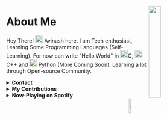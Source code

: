 <!--Git Pic-->
<a href="#"><img align="right" src="https://avatars.githubusercontent.com/u/56125142?v=4" width="25%"/></a>

<!--About me-->
<h1>About Me</h1>
<p>Hey There! <a href="#"><img src="https://media.giphy.com/media/hvRJCLFzcasrR4ia7z/giphy.gif" width="20"></a> Avinash here. I am Tech enthusiast, Learning Some Programming Languages (Self-Learning). For now can write "Hello World" in <a href="#"><img width="20" src="https://www.joshinnovations.com/adminstyles/img/gallery/1612173696.png"></a>C, <a href="#"><img width="20" src="https://www.freeiconspng.com/uploads/c--logo-icon-0.png"/></a> C++
    and <a href="#"><img width="20" src="https://sonhasoftware.com/wp-content/uploads/2021/07/python.png"></a> Python (More Coming Soon). Learning a lot through Open-source Community.</p>

<!-- Contact -->
<details>
<summary><b>Contact</b></summary>
<br>
    <ul>
        <li><a href="https://t.me/davinash97">Telegram</a></li>
        <li><a href="https://forum.xda-developers.com/member.php?u=7782180"> XDA </a></li>
    </ul>
</details>

<!-- Contributions-->
<details>
<summary><b>My Contributions</b></summary>
<br>
<ul>
    <details>
    <summary><b>Kernel(s)</b></summary>
    <br>
        <ul>
            <li><details>
            <summary>AEON Kernel <b>For Exynos 7870</b></summary>
                <ul>
                    <li><a href="https://github.com/davinash97/AEON"> Source </a></li>
                    <li><a href="https://github.com/davinash97/AEON/releases"> Prebuilts </a></li>
                </ul>
                </details></li>
            <!--li><details>
            <summary>Prish Kernel <b>For Exynos 9611</b><i> (Just small Contributions)</i></summary>
                <ul>
                    <li><a href="https://github.com/neel0210/Kakarot_Kernel_M30sdd"> Source </a></li>
                    <li><a href="https://github.com/PrishKernel/PrishKernel_9611/releases"> Prebuilts </a></li>
                </ul>
            </details></li-->
        </ul>
        <ul>
            </details>
            <details>
            <summary><b>Telegram Bot</b></summary>
                <ul>
                    <li><a href="https://github.com/davinash97/avabot">Source</a></li>
                    <li><a href="https://t.me/davinash97bot">Link to Bot</a></li>
                </ul>
            </details>
            <details>
            <summary><b>Kitchen </b><i>(More Like Unpacker and Repacker)</i></summary>
                <ul>
                    <li><a href="https://github.com/neel0210/dynamic">Dynamic Unpacker</a></li>
                </ul>
            </details>
            <details>
            <summary><b>Shell </b><i>(Tried to make it easy for Beginners.)</i></summary>
                <ul>
                    <li><a href="https://github.com/davinash97/shell">Shell for beginners</a></li>
                </ul>
            </details>
            <details>
            <summary><b>Shellgram </b><i>(For Developers, to send Files to Chat/Channel using shell)</i></summary>
                <ul>
                    <li><a href="https://github.com/davinash97/shellgram">Shellgram</a></li>
                </ul>
            </details>
        </ul>
    </details>
</ul>

<!--Stats-->
<!--details>
<summary><b>My GitHub Stats</b></summary>
<br>
    <ul>
        <img src="https://github-readme-streak-stats.herokuapp.com/?user=DAvinash97&theme=dark" alt="Github_Stats1" width="45%">
    </ul>
    <ul>
        <img src="https://github-readme-stats.vercel.app/api?username=davinash97&show_icons=true&theme=gotham" alt="Github_Stats2" width="45%">
    </ul>
</details-->

<!--Spotify Now-Playing-->
<details>
<br>
<summary><b>Now-Playing on Spotify</b></summary>
    <a href="#">
        <img src="https://spotify-github-profile.vercel.app/api/view?uid=z9ibhe1uo5xq5rbzduksdvwb3&cover_image=true&theme=novatorem" width="50%">
    </a>
</details>

<!--Visitor Badge-->
<img src="https://visitor-badge.laobi.icu/badge?page_id=davinash97.davinash97" alt="VisitorBadge" align="right" width="10%">
